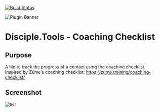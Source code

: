 [![Build Status](https://travis-ci.com/ZumeProject/zume-coaching-checklist.svg?branch=master)](https://travis-ci.com/ZumeProject/zume-coaching-checklist)

![Plugin Banner](https://raw.githubusercontent.com/ZumeProject/zume-coaching-checklist/master/images/coaching-checklist-banner.png)
# Disciple.Tools - Coaching Checklist

## Purpose
A tile to track the progress of a contact using the coaching checklist. Inspired by Zúme's coaching checklist: https://zume.training/coaching-checklist/

## Screenshot
![list](https://raw.githubusercontent.com/ZumeProject/zume-coaching-checklist/master/images/tile.png)
